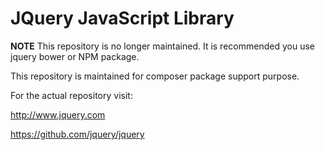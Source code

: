 JQuery JavaScript Library
==================

**NOTE** This repository is no longer maintained. It is recommended you use jquery bower or NPM package.

This repository is maintained for composer package support purpose.

For the actual repository visit: 

http://www.jquery.com

https://github.com/jquery/jquery
